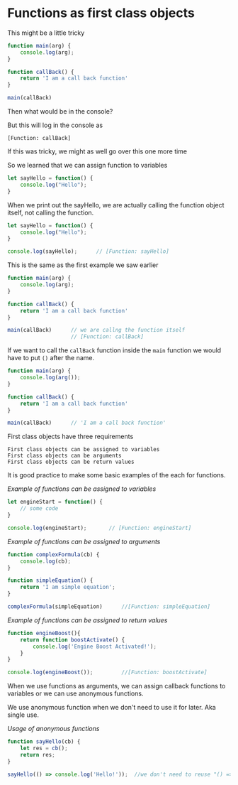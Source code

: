 # Functions as first class objects

This might be a little tricky

```js
function main(arg) {
    console.log(arg);
}

function callBack() {
    return 'I am a call back function'
}

main(callBack)
```

Then what would be in the console?

But this will log in the console as

```
[Function: callBack]
```

If this was tricky, we might as well go over this one more time


So we learned that we can assign function to variables

```js
let sayHello = function() {
    console.log("Hello");
}
```

When we print out the sayHello, we are actually calling the function object itself, not calling the function.

```js
let sayHello = function() {
    console.log("Hello");
}

console.log(sayHello);      // [Function: sayHello]
```

This is the same as the first example we saw earlier

```js
function main(arg) {
    console.log(arg);
}

function callBack() {
    return 'I am a call back function'
}

main(callBack)      // we are callng the function itself
                    // [Function: callBack]
```

If we want to call the `callBack` function inside the `main` function we would have to put `()` after the name.

```js
function main(arg) {
    console.log(arg());
}

function callBack() {
    return 'I am a call back function'
}

main(callBack)      // 'I am a call back function'
```

First class objects have three requirements

```
First class objects can be assigned to variables
First class objects can be arguments
First class objects can be return values
```

It is good practice to make some basic examples of the each for functions.

<em>Example of functions can be assigned to variables</em>

```js
let engineStart = function() {
    // some code
}

console.log(engineStart);       // [Function: engineStart]
```

<em>Example of functions can be assigned to arguments</em>

```js
function complexFormula(cb) {
    console.log(cb);
}

function simpleEquation() {
    return 'I am simple equation';
}

complexFormula(simpleEquation)      //[Function: simpleEquation]
```

<em>Example of functions can be assigned to return values</em>

```js
function engineBoost(){
    return function boostActivate() {
        console.log('Engine Boost Activated!');
    }
}

console.log(engineBoost());         //[Function: boostActivate]
```

When we use functions as arguments, we can assign callback functions to variables or we can use anonymous functions.

We use anonymous function when we don't need to use it for later. Aka single use.


<em>Usage of anonymous functions</em>

```js
function sayHello(cb) {
    let res = cb();
    return res;
}

sayHello(() => console.log('Hello!'));  //we don't need to reuse "() => console.log('Hello!')"
```
